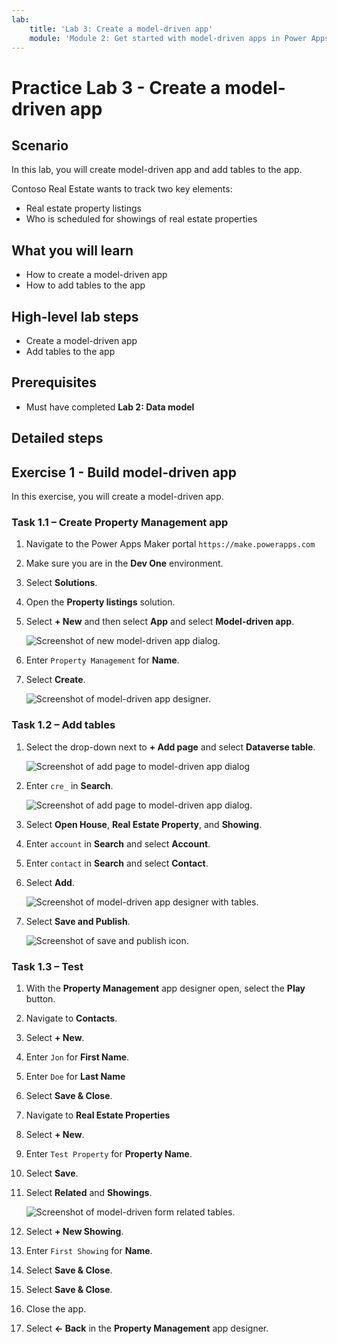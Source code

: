 ```yaml
---
lab:
    title: 'Lab 3: Create a model-driven app'
    module: 'Module 2: Get started with model-driven apps in Power Apps'
---
```


# Practice Lab 3 - Create a model-driven app

## Scenario

In this lab, you will create model-driven app and add tables to the app.

Contoso Real Estate wants to track two key elements:

- Real estate property listings
- Who is scheduled for showings of real estate properties

## What you will learn

- How to create a model-driven app
- How to add tables to the app

## High-level lab steps

- Create a model-driven app
- Add tables to the app
  
## Prerequisites

- Must have completed **Lab 2: Data model**

## Detailed steps

## Exercise 1 - Build model-driven app

In this exercise, you will create a model-driven app.

### Task 1.1 – Create Property Management app

1. Navigate to the Power Apps Maker portal `https://make.powerapps.com`

1. Make sure you are in the **Dev One** environment.

1. Select **Solutions**.

1. Open the **Property listings** solution.

1. Select **+ New** and then select **App** and select **Model-driven app**.

    ![Screenshot of new model-driven app dialog.](../media/new-mda.png)

1. Enter `Property Management` for **Name**.

1. Select **Create**.

    ![Screenshot of model-driven app designer.](../media/mda-designer.png)

### Task 1.2 – Add tables

1. Select the drop-down next to **+ Add page** and select **Dataverse table**.

    ![Screenshot of add page to model-driven app dialog](../media/mda-new-page.png)

1. Enter `cre_` in **Search**.

    ![Screenshot of add page to model-driven app dialog.](../media/mda-add-tables.png)

1. Select **Open House**, **Real Estate Property**, and **Showing**.

1. Enter `account` in **Search** and select **Account**.

1. Enter `contact` in **Search** and select **Contact**.

1. Select **Add**.

    ![Screenshot of model-driven app designer with tables.](../media/mda-designer-with-tables.png)

1. Select **Save and Publish**.

    ![Screenshot of save and publish icon.](../media/mda-save-publish-btn.png)

### Task 1.3 – Test

1. With the **Property Management** app designer open, select the **Play** button.

1. Navigate to **Contacts**.

1. Select **+ New**.

1. Enter `Jon` for **First Name**.

1. Enter `Doe` for **Last Name**

1. Select **Save & Close**.

1. Navigate to **Real Estate Properties**

1. Select **+ New**.

1. Enter `Test Property` for **Property Name**.

1. Select **Save**.

1. Select **Related** and **Showings**.

    ![Screenshot of model-driven form related tables.](../media/mda-related-records.png)

1. Select **+ New Showing**.

1. Enter `First Showing` for **Name**.

1. Select **Save & Close**.

1. Select **Save & Close**.

1. Close the app.

1. Select **<- Back** in the **Property Management** app designer.
